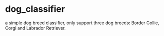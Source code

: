 # dog_classifier
a simple dog breed classifier, only support three dog breeds: Border Collie, Corgi and Labrador Retriever.
